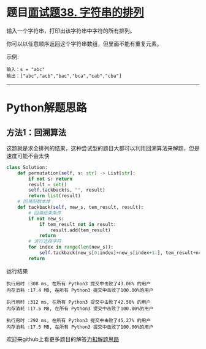 # 题目[面试题38. 字符串的排列](https://leetcode-cn.com/problems/zi-fu-chuan-de-pai-lie-lcof/)

输入一个字符串，打印出该字符串中字符的所有排列。

你可以以任意顺序返回这个字符串数组，但里面不能有重复元素。

示例:

```
输入：s = "abc"
输出：["abc","acb","bac","bca","cab","cba"]
```



*****

# Python解题思路

## 方法1：回溯算法

这题就是求全排列的结果，这种尝试型的题目大都可以利用回溯算法来解题，但是速度可能不会太快

```python
class Solution:
    def permutation(self, s: str) -> List[str]:
        if not s: return
        result = set()
        self.tackback(s, "", result)        
        return list(result)
    # 回溯函数本体
    def tackback(self, new_s, tem_result, result):
        # 回溯结束条件
        if not new_s:
            if tem_result not in result:
                result.add(tem_result)
            return
        # 进行选择字符
        for index in range(len(new_s)):
            self.tackback(new_s[0:index]+new_s[index+1:], tem_result+new_s[index], result)
        return
```

运行结果

```
执行用时 :308 ms, 在所有 Python3 提交中击败了43.06% 的用户
内存消耗 :17.4 MB, 在所有 Python3 提交中击败了100.00%的用户

执行用时 :312 ms, 在所有 Python3 提交中击败了42.50% 的用户
内存消耗 :17.5 MB, 在所有 Python3 提交中击败了100.00%的用户

执行用时 :292 ms, 在所有 Python3 提交中击败了45.27% 的用户
内存消耗 :17.5 MB, 在所有 Python3 提交中击败了100.00%的用户
```

欢迎来github上看更多题目的解答[力扣解题思路](https://github.com/WRAllen/LeetCode)

  